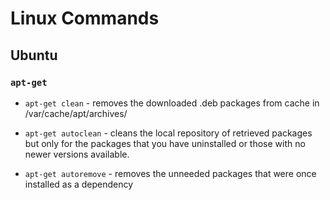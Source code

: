 # Linux Commands

## Ubuntu

### ```apt-get```

* ``` apt-get clean ``` - removes the downloaded .deb packages from cache in /var/cache/apt/archives/

* ``` apt-get autoclean ``` - cleans the local repository of retrieved packages but only for the packages that you have uninstalled or those with no newer versions available.

* ``` apt-get autoremove ``` - removes the unneeded packages that were once installed as a dependency
